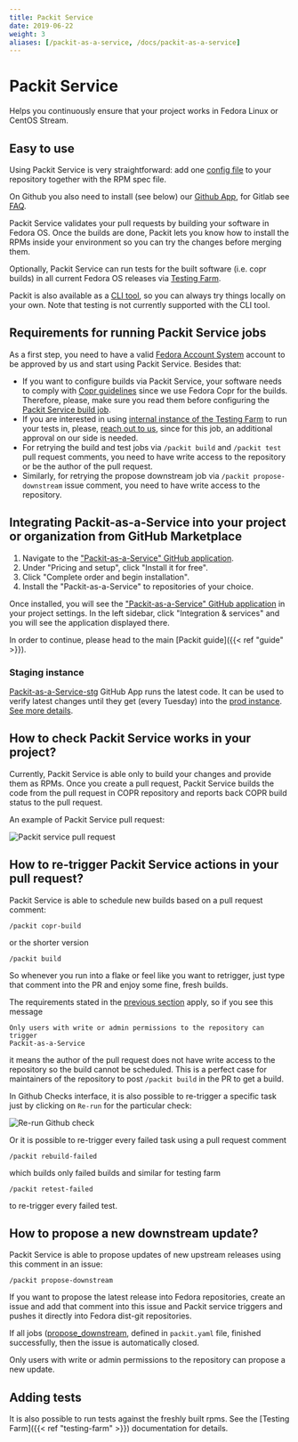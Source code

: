 ```yaml
---
title: Packit Service
date: 2019-06-22
weight: 3
aliases: [/packit-as-a-service, /docs/packit-as-a-service]
---
```


# Packit Service

Helps you continuously ensure that your project works in Fedora Linux or CentOS Stream.

## Easy to use

Using Packit Service is very straightforward:
add one [config file](/docs/configuration/)
to your repository together with the RPM spec file.

On Github you also need to install (see below) our
[Github App](https://github.com/marketplace/packit-as-a-service),
for Gitlab see [FAQ](/docs/faq#can-we-use-packit-with-gitlab).

Packit Service validates your pull requests by building your software in Fedora OS.
Once the builds are done, Packit lets you know how to install the
RPMs inside your environment so you can try the changes before merging them.

Optionally, Packit Service can run tests for the built software (i.e. copr builds)
in all current Fedora OS releases via [Testing Farm](/docs/testing-farm).

Packit is also available as a [CLI tool](https://github.com/packit/packit/blob/main/README.md),
so you can always try things locally on your own. Note that testing is not currently supported with the CLI tool.


## Requirements for running Packit Service jobs

As a first step, you need to have a valid [Fedora Account System](https://fedoraproject.org/wiki/Account_System) account to be approved by us and start using Packit Service.
Besides that:
* If you want to configure builds via Packit Service, your software needs to comply with [Copr guidelines](https://docs.pagure.org/copr.copr/user_documentation.html#what-i-can-build-in-copr) 
 since we use Fedora Copr for the builds. Therefore, please, make sure you read them before configuring the [Packit Service build job](/docs/configuration/#copr_build).
* If you are interested in using [internal instance of the Testing Farm](https://docs.testing-farm.io/general/0.1/services.html#_red_hat_ranch)
to run your tests in, please, [reach out to us](/#contact), since for this job, an additional approval on our side is needed.
* For retrying the build and test jobs via `/packit build` and `/packit test` pull request comments, you need to have write access to the repository or be the 
author of the pull request.
* Similarly, for retrying the propose downstream job via `/packit propose-downstream` issue comment, you need to have write access to
the repository.


## Integrating Packit-as-a-Service into your project or organization from GitHub Marketplace

1. Navigate to the ["Packit-as-a-Service" GitHub
   application](https://github.com/marketplace/packit-as-a-service).
2. Under "Pricing and setup", click "Install it for free".
3. Click "Complete order and begin installation".
4. Install the "Packit-as-a-Service" to repositories of your choice.

Once installed, you will see the ["Packit-as-a-Service" GitHub
application](https://github.com/marketplace/packit-as-a-service) in your
project settings. In the left sidebar, click "Integration & services" and you
will see the application displayed there.

In order to continue, please head to the main [Packit guide]({{< ref "guide" >}}).

### Staging instance

[Packit-as-a-Service-stg](https://github.com/apps/packit-as-a-service-stg) GitHub App
runs the latest code. It can be used to verify latest changes until they get
(every Tuesday) into the [prod instance](https://github.com/marketplace/packit-as-a-service).
[See more details](https://github.com/packit/packit-service/issues/649#issue-629054035).

## How to check Packit Service works in your project?

Currently, Packit Service is able only to build your changes and provide them as RPMs.
Once you create a pull request, Packit Service builds the code from the
pull request in COPR repository and reports back COPR build status to the pull request.

An example of Packit Service pull request:

![Packit service pull request](/packit-service-pr.png)

## How to re-trigger Packit Service actions in your pull request?

Packit Service is able to schedule new builds based on a pull request comment:

    /packit copr-build

or the shorter version

    /packit build

So whenever you run into a flake or feel like you want to retrigger, just type
that comment into the PR and enjoy some fine, fresh builds.

The requirements stated in the [previous section](#requirements-for-running-packit-service-jobs) apply, so if you see this
message

    Only users with write or admin permissions to the repository can trigger
    Packit-as-a-Service

it means the author of the pull request does not have write access to the
repository so the build cannot be scheduled. This is a perfect case for
maintainers of the repository to post `/packit build` in the PR to get a build.

In Github Checks interface, it is also possible to re-trigger a specific task just by clicking on `Re-run`
for the particular check:

![Re-run Github check](/github-check-rerun.png)

Or it is possible to re-trigger every failed task using a pull request comment

    /packit rebuild-failed

which builds only failed builds and similar for testing farm

    /packit retest-failed

to re-trigger every failed test.

## How to propose a new downstream update?

Packit Service is able to propose updates of new upstream releases using this comment in an issue:

    /packit propose-downstream

If you want to propose the latest release into Fedora repositories,
create an issue and add that comment into this issue and
Packit service triggers and pushes it directly into Fedora dist-git repositories.

If all jobs ([propose_downstream](/docs/configuration/#supported-jobs),
defined in `packit.yaml` file, finished successfully, then the issue is
automatically closed.

Only users with write or admin permissions to the repository can propose a new
update.

## Adding tests

It is also possible to run tests against the freshly built rpms.
See the [Testing Farm]({{< ref "testing-farm" >}}) documentation for details.

